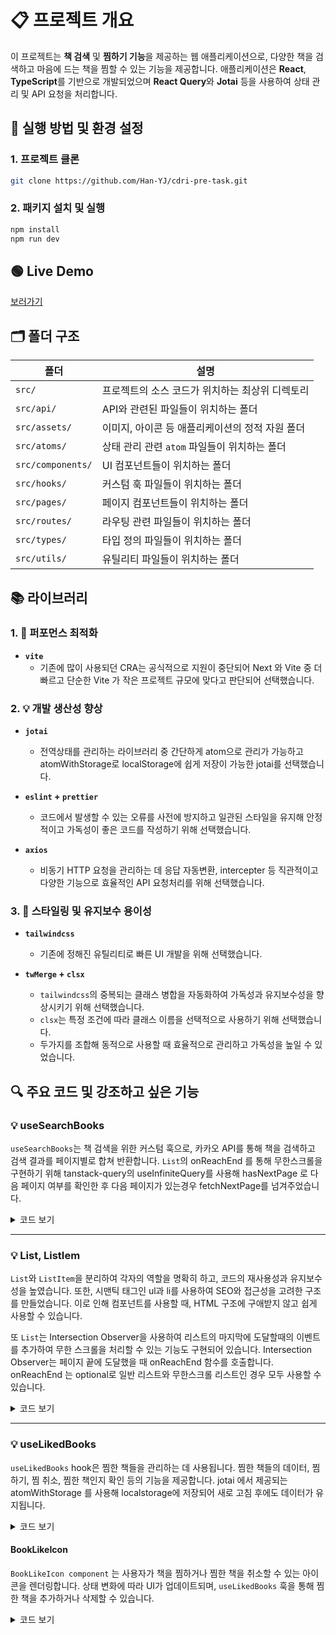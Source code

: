 # 📋 프로젝트 개요

이 프로젝트는 **책 검색** 및 **찜하기 기능**을 제공하는 웹 애플리케이션으로, 다양한 책을 검색하고 마음에 드는 책을 찜할 수 있는 기능을 제공합니다. 애플리케이션은 **React**, **TypeScript**를 기반으로 개발되었으며 **React Query**와 **Jotai** 등을 사용하여 상태 관리 및 API 요청을 처리합니다.

## 🔌 실행 방법 및 환경 설정

### 1. 프로젝트 클론

```bash
git clone https://github.com/Han-YJ/cdri-pre-task.git
```

### 2. 패키지 설치 및 실행

```bash
npm install
npm run dev
```

## 🟢 Live Demo

[보러가기](https://cdri-pre-task.vercel.app/)

## 🗂️ 폴더 구조

| 폴더              | 설명                                            |
| ----------------- | ----------------------------------------------- |
| `src/`            | 프로젝트의 소스 코드가 위치하는 최상위 디렉토리 |
| `src/api/`        | API와 관련된 파일들이 위치하는 폴더             |
| `src/assets/`     | 이미지, 아이콘 등 애플리케이션의 정적 자원 폴더 |
| `src/atoms/`      | 상태 관리 관련 `atom` 파일들이 위치하는 폴더    |
| `src/components/` | UI 컴포넌트들이 위치하는 폴더                   |
| `src/hooks/`      | 커스텀 훅 파일들이 위치하는 폴더                |
| `src/pages/`      | 페이지 컴포넌트들이 위치하는 폴더               |
| `src/routes/`     | 라우팅 관련 파일들이 위치하는 폴더              |
| `src/types/`      | 타입 정의 파일들이 위치하는 폴더                |
| `src/utils/`      | 유틸리티 파일들이 위치하는 폴더                 |

## 📚 라이브러리

### 1. 🚀 퍼포먼스 최적화

- **`vite`**
  - 기존에 많이 사용되던 CRA는 공식적으로 지원이 중단되어 Next 와 Vite 중 더 빠르고 단순한 Vite 가 작은 프로젝트 규모에 맞다고 판단되어 선택했습니다.

### 2. 💡 개발 생산성 향상

- **`jotai`**

  - 전역상태를 관리하는 라이브러리 중 간단하게 atom으로 관리가 가능하고 atomWithStorage로 localStorage에 쉽게 저장이 가능한 jotai를 선택했습니다.

- **`eslint` + `prettier`**

  - 코드에서 발생할 수 있는 오류를 사전에 방지하고 일관된 스타일을 유지해 안정적이고 가독성이 좋은 코드를 작성하기 위해 선택했습니다.

- **`axios`**
  - 비동기 HTTP 요청을 관리하는 데 응답 자동변환, intercepter 등 직관적이고 다양한 기능으로 효율적인 API 요청처리를 위해 선택했습니다.

### 3. 🎨 스타일링 및 유지보수 용이성

- **`tailwindcss`**

  - 기존에 정해진 유틸리티로 빠른 UI 개발을 위해 선택했습니다.

- **`twMerge` + `clsx`**
  - `tailwindcss`의 중복되는 클래스 병합을 자동화하여 가독성과 유지보수성을 향상시키기 위해 선택했습니다.
  - `clsx`는 특정 조건에 따라 클래스 이름을 선택적으로 사용하기 위해 선택했습니다.
  - 두가지를 조합해 동적으로 사용할 때 효율적으로 관리하고 가독성을 높일 수 있었습니다.

## 🔍 주요 코드 및 강조하고 싶은 기능

### 💡 useSearchBooks

`useSearchBooks`는 책 검색을 위한 커스텀 훅으로, 카카오 API를 통해 책을 검색하고 검색 결과를 페이지별로 합쳐 반환합니다. `List`의 onReachEnd 를 통해 무한스크롤을 구현하기 위해 tanstack-query의 useInfiniteQuery를 사용해 hasNextPage 로 다음 페이지 여부를 확인한 후 다음 페이지가 있는경우 fetchNextPage를 넘겨주었습니다.

<details>
<summary>코드 보기</summary>

```tsx
// useSearchBooks
export const useSearchBooks = () => {
  const params = useAtomValue(searchParamsAtom);
  const { data, isLoading, hasNextPage, fetchNextPage } = useInfiniteQuery({
    queryKey: ['searchBooks', params],
    initialPageParam: 1, // 초기 페이지 번호 1부터 시작
    queryFn: ({ pageParam = 1 }) => searchBooks({ ...params, page: pageParam }),
    getNextPageParam: (lastPage: SearchBooksResponse, allPages) => {
      return lastPage.meta.is_end ? undefined : allPages.length + 1; // 다음 페이지 번호
    },
    enabled: !!params.query, // 검색어가 있을 때만 실행
  });

  return {
    data: data?.pages.map((meta) => meta.documents).flat() || [],
    metaData: data?.pages[0].meta,
    isLoading,
    hasNextPage,
    fetchNextPage,
  };
};

// 검색 결과 리스트 코드
const BookList = () => {
  const { data, metaData, hasNextPage, fetchNextPage } = useSearchBooks();
  return (
    // ...
    <List
      data={data}
      renderItem={(book) => <BookListItem data={book} />}
      onReachEnd={hasNextPage ? fetchNextPage : undefined}
    />
  );
};
```

</details>

---

### 💡 List, ListIem

`List`와 `ListItem`을 분리하여 각자의 역할을 명확히 하고, 코드의 재사용성과 유지보수성을 높였습니다. 또한, 시맨틱 태그인 ul과 li를 사용하여 SEO와 접근성을 고려한 구조를 만들었습니다. 이로 인해 컴포넌트를 사용할 때, HTML 구조에 구애받지 않고 쉽게 사용할 수 있습니다.

또 `List`는 Intersection Observer을 사용하여 리스트의 마지막에 도달할때의 이벤트를 추가하여 무한 스크롤을 처리할 수 있는 기능도 구현되어 있습니다. Intersection Observer는 페이지 끝에 도달했을 때 onReachEnd 함수를 호출합니다. onReachEnd 는 optional로 일반 리스트와 무한스크롤 리스트인 경우 모두 사용할 수 있습니다.

<details>
  <summary>코드 보기</summary>

```tsx
const List = <T extends {}>({ data, renderItem, className, onReachEnd }: ListProps<T>) => {
  const observerRef = useRef<HTMLDivElement | null>(null);

  useEffect(() => {
    if (!observerRef.current || !onReachEnd) return;

    const observer = new IntersectionObserver(
      (entries) => {
        if (entries[0].isIntersecting) {
          onReachEnd();
        }
      },
      { threshold: 0.9 } // 참조된 element 의 90%가 보일때 실행
    );

    observer.observe(observerRef.current);

    return () => observer.disconnect(); // clean
  }, [onReachEnd]);

  return (
    <ul className={`${className}`}>
      {data.map((item, index) => (
        <ListItem key={index}>{renderItem(item, index)}</ListItem>
      ))}

      {/* onReachEnd가 있을 때만 observer 추가 */}
      {onReachEnd && <div ref={observerRef} className="h-10 w-full" />}
    </ul>
  );
};
```

</details>

---

### 💡 useLikedBooks

`useLikedBooks` hook은 찜한 책들을 관리하는 데 사용됩니다. 찜한 책들의 데이터, 찜하기, 찜 취소, 찜한 책인지 확인 등의 기능을 제공합니다. jotai 에서 제공되는 atomWithStorage 를 사용해 localstorage에 저장되어 새로 고침 후에도 데이터가 유지됩니다.

<details>
<summary>코드 보기</summary>

```tsx
export const useLikedBooks = () => {
  const [likedBooks, setLikedBooks] = useAtom(likedBooksAtom);

  const addLikedBooks = (book: Book) => {
    if (!likedBooks.some((likedBook) => likedBook.isbn === book.isbn)) {
      setLikedBooks((prev) => [...prev, book]);
    }
  };

  const removeLikedBooks = (isbn: string) => {
    setLikedBooks((prev) => prev.filter((book) => book.isbn !== isbn)); // 찜 목록에서 삭제
  };

  const checkIsLikedBook = (isbn: string) => {
    return likedBooks.some((book) => book.isbn === isbn);
  };

  return {
    likedBooks,
    addLikedBooks,
    removeLikedBooks,
    checkIsLikedBook,
  };
};
```

</details>

#### BookLikeIcon

`BookLikeIcon component` 는 사용자가 책을 찜하거나 찜한 책을 취소할 수 있는 아이콘을 렌더링합니다. 상태 변화에 따라 UI가 업데이트되며, `useLikedBooks` 훅을 통해 찜한 책을 추가하거나 삭제할 수 있습니다.

<details>
<summary>코드 보기</summary>

```tsx
const BookLikeIcon = ({ size, bookData, className }: BookLikeIcon) => {
  const { addLikedBooks, removeLikedBooks, checkIsLikedBook } = useLikedBooks();

  return (
    <span className={className}>
      {checkIsLikedBook(bookData.isbn) ? (
        <LikeFillIcon width={size} height={size} onClick={() => removeLikedBooks(bookData.isbn)} />
      ) : (
        <LikeLineIcon width={size} height={size} onClick={() => addLikedBooks(bookData)} />
      )}
    </span>
  );
};
```

</details>
